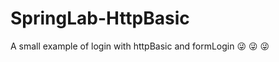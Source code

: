 # SpringLab-HttpBasic
A small example of login with httpBasic and formLogin :stuck_out_tongue_winking_eye: :stuck_out_tongue_winking_eye: :stuck_out_tongue_winking_eye:

